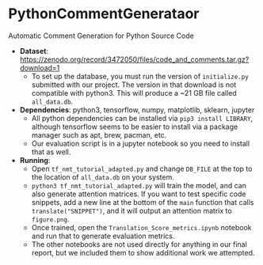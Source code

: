 # PythonCommentGenerataor
Automatic Comment Generation for Python Source Code

* **Dataset**: https://zenodo.org/record/3472050/files/code_and_comments.tar.gz?download=1
    * To set up the database, you must run the version of `initialize.py` submitted with our project. The version in that download is not compatible with python3. This will produce a ~21 GB file called `all_data.db`.
* **Dependencies**: python3, tensorflow, numpy, matplotlib, sklearn, jupyter
    * All python dependencies can be installed via `pip3 install LIBRARY`, although tensorflow seems to be easier to install via a package manager such as apt, brew, pacman, etc.
    * Our evaluation script is in a jupyter notebook so you need to install that as well.
* **Running**:
    * Open `tf_nmt_tutorial_adapted.py` and change `DB_FILE` at the top to the location of `all_data.db` on your system.
    * `python3 tf_nmt_tutorial_adapted.py` will train the model, and can also generate attention matrices. If you want to test specific code snippets, add a new line at the bottom of the `main` function that calls `translate("SNIPPET")`, and it will output an attention matrix to `figure.png`.
    * Once trained, open the `Translation_Score_metrics.ipynb` notebook and run that to generate evaluation metrics.
    * The other notebooks are not used directly for anything in our final report, but we included them to show additional work we attempted.
